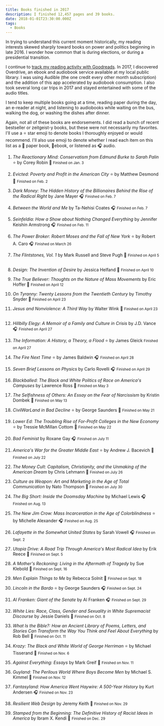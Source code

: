 ```yaml
---
title: Books finished in 2017
description: I finished 12,457 pages and 39 books.
date: 2018-01-01T23:30:00.000Z
tags:
  - Books
---
```


In trying to understand this current moment historically, my reading interests skewed sharply toward books on power and politics beginning in late 2016. I wonder how common that is during elections, or during a presidential transition.

I continue to [track my reading activity with Goodreads](https://www.goodreads.com/nsmsn). In 2017, I discovered Overdrive, an ebook and audiobook service available at my local public library. I was using Audible (the one credit every other month subscription) and the addition of this app accelerated by audiobook consumption. I also took several long car trips in 2017 and stayed entertained with some of the audio titles.

I tend to keep multiple books going at a time, reading paper during the day, an e-reader at night, and listening to audiobooks while waiting on the bus, walking the dog, or washing the dishes after dinner.

Again, not all of these books are endorsements. I did read a bunch of recent bestseller or zeitgeist-y books, but these were not necessarily my favorites. I'll use a ⭐ star emoji to denote books I thoroughly enjoyed or would recommend. I'll also use emoji to denote whether I read each item on this list as a 📖 paper book, 📱ebook,  or listened as 🎧 audio. 


1.  <i>The Reactionary Mind: Conservatism from Edmund Burke to Sarah Palin </i> ⭐
    by Corey Robin
    📱 <small>Finished on <time datetime="2017-01-03">Jan. 3</time></small>
    &nbsp;

2.  <i>Evicted: Poverty and Profit in the American City</i> ⭐
    by Matthew Desmond
    📖 <small>Finished on <time datetime="2017-02-02">Feb. 2</time></small>
    &nbsp;

3.  <i>Dark Money: The Hidden History of the Billionaires Behind the Rise of the Radical Right </i>
    by Jane Mayer
    🎧 <small>Finished on <time datetime="2017-02-07">Feb. 7</time></small>
    &nbsp;

4.  <i>Between the World and Me </i>
    by Ta-Nehisi Coates
    🎧 <small>Finished on <time datetime="2017-02-07">Feb. 7</time></small>
    &nbsp;

5.  <i>Seinfeldia: How a Show about Nothing Changed Everything</i>
    by Jennifer Keishin Armstrong
    🎧 <small>Finished on <time datetime="2017-02-11">Feb. 11</time></small>
    &nbsp;

6.  <i>The Power Broker: Robert Moses and the Fall of New York </i> ⭐
    by Robert A. Caro
    🎧 <small>Finished on <time datetime="2017-03-26">March 26</time></small>
    &nbsp;

7.  <i>The Flintstones, Vol. 1 </i>
    by Mark Russell and Steve Pugh
    📖 <small>Finished on <time datetime="2017-04-05">April 5</time></small>
    &nbsp;

8.  <i>Design: The Invention of Desire</i>
    by Jessica Helfand
    📖 <small>Finished on <time datetime="2017-04-10">April 10</time></small>
    &nbsp;

9.  <i>The True Believer: Thoughts on the Nature of Mass Movements </i>
    by Eric Hoffer
    📖 <small>Finished on <time datetime="2017-04-12">April 12</time></small>
    &nbsp;

10. <i> On Tyranny: Twenty Lessons from the Twentieth Century</i>
    by Timothy Snyder
    📖 <small>Finished on <time datetime="2017-04-23">April 23</time></small>
    &nbsp;

11. <i>Jesus and Nonviolence: A Third Way </i>
    by Walter Wink
    📖 <small>Finished on <time datetime="2017-04-23">April 23</time></small>
    &nbsp;

12. <i>Hillbilly Elegy: A Memoir of a Family and Culture in Crisis </i>
    by J.D. Vance
    🎧 <small>Finished on <time datetime="2017-04-27">April 27</time></small>
    &nbsp;

13. <i>The Information: A History, a Theory, a Flood</i> ⭐
    by James Gleick
    <small>Finished on <time datetime="2017-04-27">April 27</time></small>
    &nbsp;

14. <i>The Fire Next Time</i> ⭐
    by James Baldwin
    🎧 <small>Finished on <time datetime="2017-04-28">April 28</time></small>
    &nbsp;

15. <i>Seven Brief Lessons on Physics </i>
    by Carlo Rovelli
    🎧 <small>Finished on <time datetime="2017-04-29">April 29</time></small>
    &nbsp;

16. <i>Blackballed: The Black and White Politics of Race on America's Campuses</i>
    by Lawrence Ross
    📖 <small>Finished on <time datetime="2017-05-03">May 3</time></small>
    &nbsp;

17. <i>The Selfishness of Others: An Essay on the Fear of Narcissism </i>
    by Kristin Dombek
    📖 <small>Finished on <time datetime="2017-05-13">May 13</time></small>
    &nbsp;

18. <i>CivilWarLand in Bad Decline </i> ⭐
    by George Saunders
    📖 <small>Finished on <time datetime="2017-05-21">May 21</time></small>
    &nbsp;

19. <i>Lower Ed: The Troubling Rise of For-Profit Colleges in the New Economy </i> ⭐
    by Tressie McMillan Cottom
    📖 <small>Finished on <time datetime="2017-05-22">May 22</time></small>
    &nbsp;

20. <i>Bad Feminist </i>
    by Roxane Gay
    🎧 <small>Finished on <time datetime="2017-07-11">July 11</time></small>
    &nbsp;

21. <i>America's War for the Greater Middle East </i> ⭐
    by Andrew J. Bacevich
    📖 <small>Finished on <time datetime="2017-07-22">July 22</time></small>
    &nbsp;

22. <i>The Money Cult: Capitalism, Christianity, and the Unmaking of the American Dream</i>
    by Chris Lehmann
    📖 <small>Finished on <time datetime="2017-07-26">July 26</time></small>
    &nbsp;

23. <i>Culture as Weapon: Art and Marketing in the Age of Total Communication </i>
    by Nato Thompson
    📖 <small>Finished on <time datetime="2017-07-30">July 30</time></small>
    &nbsp;

24. <i>The Big Short: Inside the Doomsday Machine </i>
    by Michael Lewis
    🎧 <small>Finished on <time datetime="2017-08-13">Aug. 13</time></small>
    &nbsp;

25. <i>The New Jim Crow: Mass Incarceration in the Age of Colorblindness </i>⭐
    by Michelle Alexander
    🎧 <small>Finished on <time datetime="2017-08-25">Aug. 25</time></small>
    &nbsp;

26. <i>Lafayette in the Somewhat United States </i>
    by Sarah Vowell
    🎧 <small>Finished on <time datetime="2017-09-02">Sept. 2</time></small>
    &nbsp;

27. <i>Utopia Drive: A Road Trip Through America's Most Radical Idea </i>
    by Erik Reece
    📖 <small>Finished on <time datetime="2017-09-05">Sept. 5</time></small>
    &nbsp;

28. <i>A Mother's Reckoning: Living in the Aftermath of Tragedy </i>
    by Sue Klebold
    📖 <small>Finished on <time datetime="2017-09-16">Sept. 16</time></small>
    &nbsp;

29. <i>Men Explain Things to Me</i>
    by Rebecca Solnit
    📖 <small>Finished on <time datetime="2017-09-18">Sept. 18</time></small>
    &nbsp;

30. <i>Lincoln in the Bardo </i> ⭐
    by George Saunders
    🎧 <small>Finished on <time datetime="2017-09-24">Sept. 24</time></small>
    &nbsp;

31. <i>Al Franken: Giant of the Senate </i>
    by Al Franken
    🎧 <small>Finished on <time datetime="2017-09-29">Sept. 29</time></small>
    &nbsp;

32. <i> White Lies: Race, Class, Gender and Sexuality in White Supremacist Discourse</i>
    by Jessie Daniels
    📖 <small>Finished on <time datetime="2017-10-08">Oct. 8</time></small>
    &nbsp;

33. <i>What Is the Bible?: How an Ancient Library of Poems, Letters, and Stories Can Transform the Way You Think and Feel About Everything</i>
    by Rob Bell
    📖 <small>Finished on <time datetime="2017-10-11">Oct. 11</time></small>
    &nbsp;

34. <i>Krazy: The Black and White World of George Herriman </i>  ⭐
    by Michael Tisserand
    📖 <small>Finished on <time datetime="2017-11-06">Nov. 6</time></small>
    &nbsp;

35. <i>Against Everything: Essays</i>
    by Mark Greif
    📖 <small>Finished on <time datetime="2017-11-11">Nov. 11</time></small>
    &nbsp;

36. <i>Guyland: The Perilous World Where Boys Become Men </i>
    by Michael S. Kimmel
    📖 <small>Finished on <time datetime="2017-11-12">Nov. 12</time></small>
    &nbsp;

37. <i>Fantasyland: How America Went Haywire: A 500-Year History</i>
    by Kurt Andersen
    🎧 <small>Finished on <time datetime="2017-11-23">Nov. 23</time></small>
    &nbsp;

38. <i>Resilient Web Design</i>
    by Jeremy Keith
    📱 <small>Finished on <time datetime="2017-11-29">Nov. 29</time></small>
    &nbsp;

39. <i>Stamped from the Beginning: The Definitive History of Racist Ideas in America </i>
    by Ibram X. Kendi
    📖 <small>Finished on <time datetime="2017-12-29">Dec. 29</time></small>
    &nbsp;



